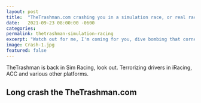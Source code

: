 ```yaml
---
layout: post
title:  "TheTrashman.com crashing you in a simulation race, or real race, near you"
date:   2021-09-23 08:00:00 -0600
categories: 
permalink: thetrashman-simulation-racing
excerpt: "Watch out for me, I'm coming for you, dive bombing that corner."
image: Crash-1.jpg
featured: false
---
```


TheTrashman is back in Sim Racing, look out. Terrorizing drivers in iRacing, ACC and various other platforms.



## Long crash the TheTrashman.com